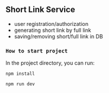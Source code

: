 ## Short Link Service

- user registration/authorization
- generating short link by full link
- saving/removing short/full link in DB

### `How to start project`

In the project directory, you can run:

`npm install`

`npm run dev`
